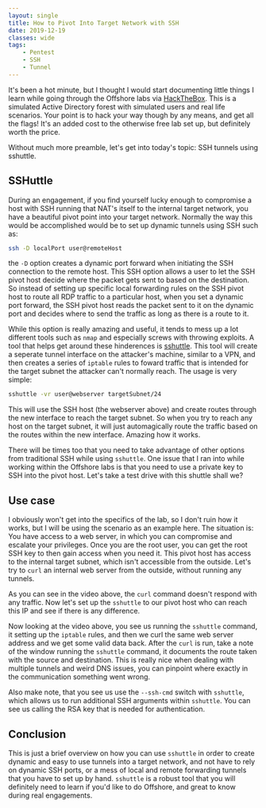 ```yaml
---
layout: single
title: How to Pivot Into Target Network with SSH
date: 2019-12-19
classes: wide
tags:
    - Pentest
    - SSH
    - Tunnel
---
```



It's been a hot minute, but I thought I would start documenting little things I learn while going through the Offshore labs via [HackTheBox](https://www.hackthebox.eu/). This is a simulated Active Directory forest with simulated users and real life scenarios. Your point is to hack your way though by any means, and get all the flags! It's an added cost to the otherwise free lab set up, but definitely worth the price. 

Without much more preamble, let's get into today's topic: SSH tunnels using sshuttle.


SSHuttle
---------

During an engagement, if you find yourself lucky enough to compromise a host with SSH running that NAT's itself to the internal target network, you have a beautiful pivot point into your target network. Normally the way this would be accomplished would be to set up dynamic tunnels using SSH such as: 
```sh
ssh -D localPort user@remoteHost
```

the `-D` option creates a dynamic port forward when initiating the SSH connection to the remote host. This SSH option allows a user to let the SSH pivot host decide where the packet gets sent to based on the destination. So instead of setting up specific local forwarding rules on the SSH pivot host to route all RDP traffic to a particular host, when you set a dynamic port forward, the SSH pivot host reads the packet sent to it on the dynamic port and decides where to send the traffic as long as there is a route to it. 

While this option is really amazing and useful, it tends to mess up a lot different tools such as `nmap` and especially screws with throwing exploits. A tool that helps get around these hinderences is [sshuttle](https://github.com/sshuttle/sshuttle). This tool will create a seperate tunnel interface on the attacker's machine, similar to a VPN, and then creates a series of `iptable` rules to foward traffic that is intended for the target subnet the attacker can't normally reach. The usage is very simple:

```sh
sshuttle -vr user@webserver targetSubnet/24
```

This will use the SSH host (the webserver above) and create routes through the new interface to reach the target subnet. So when you try to reach any host on the target subnet, it will just automagically route the traffic based on the routes within the new interface. Amazing how it works. 

There will be times too that you need to take advantage of other options from traditional SSH while using `sshuttle`. One issue that I ran into while working within the Offshore labs is that you need to use a private key to SSH into the pivot host. Let's take a test drive with this shuttle shall we?


Use case
---------

I obviously won't get into the specifics of the lab, so I don't ruin how it works, but I will be using the scenario as an example here. The situation is: You have access to a web server, in which you can compromise and escalate your privileges. Once you are the root user, you can get the root SSH key to then gain access when you need it. This pivot host has access to the internal target subnet, which isn't accessible from the outside. Let's try to `curl` an internal web server from the outside, without running any tunnels. 


<script id="asciicast-eB705z6hIMjzB13Kh8DzfUpie" src="https://asciinema.org/a/eB705z6hIMjzB13Kh8DzfUpie.js" async></script>

As you can see in the video above, the `curl` command doesn't respond with any traffic. Now let's set up the `sshuttle` to our pivot host who can reach this IP and see if there is any difference. 

<script id="asciicast-bTtNZlJfiTdCY7eZ3wkB6KAT6" src="https://asciinema.org/a/bTtNZlJfiTdCY7eZ3wkB6KAT6.js" async></script>

Now looking at the video above, you see us running the `sshuttle` command, it setting up the `iptable` rules, and then we curl the same web server address and we get some valid data back. After the `curl` is run, take a note of the window running the `sshuttle` command, it documents the route taken with the source and destination. This is really nice when dealing with multiple tunnels and weird DNS issues, you can pinpoint where exactly in the communication something went wrong.

Also make note, that you see us use the `--ssh-cmd` switch with `sshuttle`, which allows us to run additional SSH arguments within `sshuttle`. You can see us calling the RSA key that is needed for authentication. 

Conclusion
-----------

This is just a brief overview on how you can use `sshuttle` in order to create dynamic and easy to use tunnels into a target network, and not have to rely on dynamic SSH ports, or a mess of local and remote forwarding tunnels that you have to set up by hand. `sshuttle` is a robust tool that you will definitely need to learn if you'd like to do Offshore, and great to know during real engagements.
